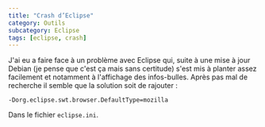 ```yaml
---
title: "Crash d’Eclipse"
category: Outils
subcategory: Eclipse
tags: [eclipse, crash]
---
```


J'ai eu a faire face à un problème avec Eclipse qui, suite à une mise à jour Debian (je pense que c'est ça mais sans 
certitude) s'est mis à planter assez facilement et notamment à l'affichage des infos-bulles. Après pas mal de recherche 
il semble que la solution soit de rajouter :

~~~
-Dorg.eclipse.swt.browser.DefaultType=mozilla
~~~

Dans le fichier `eclipse.ini`.
